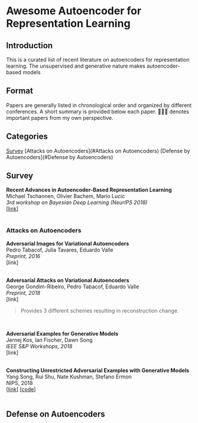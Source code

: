 # Awesome Autoencoder for Representation Learning

## Introduction
This is a curated list of recent literature on autoencoders for representation learning. The unsupervised and generative nature makes autoencoder-based models 
<br>

## Format
Papers are generally listed in chronological order and organized by different conferences. A short summary is provided below each paper. 🧑🏻‍🚀 denotes important papers from my own perspective.
<br>

## Categories
[Survey](#Survey)
[Attacks on Autoencoders](#Attacks on Autoencoders)
[Defense by Autoencoders](#Defense by Autoencoders)
<br>

## Survey
**Recent Advances in Autoencoder-Based Representation Learning**  
Michael Tschannen, Olivier Bachem, Mario Lucic  
*3rd workshop on Bayesian Deep Learning (NeurIPS 2018)*  
[[link](https://arxiv.org/abs/1812.05069)]   
<br>

### Attacks on Autoencoders
**Adversarial Images for Variational Autoencoders**  
Pedro Tabacof, Julia Tavares, Eduardo Valle  
*Preprint, 2016*  
[link]  
<br>

**Adversarial Attacks on Variational Autoencoders**   
George Gondim-Ribeiro, Pedro Tabacof, Eduardo Valle   
*Preprint, 2018*  
[link]  
> Provides 3 different schemes resulting in reconstruction change.  
<br>

**Adversarial Examples for Generative Models**  
Jernej Kos, Ian Fischer, Dawn Song  
*IEEE S&P Workshops, 2018*  
[link]  
<br>

**Constructing Unrestricted Adversarial Examples with Generative Models**  
Yang Song, Rui Shu, Nate Kushman, Stefano Ermon  
NIPS, 2018  
[[link](https://arxiv.org/abs/1805.07894)] [[code](https://github.com/ermongroup/generative_adversary)]  
<br>

## Defense on Autoencoders






